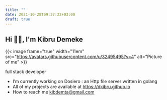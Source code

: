 ```yaml
---
title: ""
date: 2021-10-28T09:37:22+03:00
draft: true
---
```


## Hi 👋🏿, I'm Kibru Demeke

{{< image frame="true" width="11em" src="https://avatars.githubusercontent.com/u/32495495?v=4" 
alt="Picture of me" >}}

full stack developer

 -  I’m currently working on Dosiero : an Http file server written in golang
 -  All of my projects are available at https://dkibru.github.io
 -  How to reach me kibdemta@gmail.com